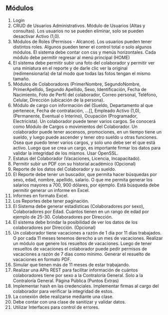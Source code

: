 ## Módulos
1. Login
2. CRUD de Usuarios Administrativos. Módulo de Usuarios (Altas y 
consultas). Los usuarios no se pueden eliminar, solo se pueden 
desactivar Activo (1,0). 
3. Módulos de Roles (Permisos - Alcance). Los usuarios pueden tener 
distintos roles. Algunos pueden tener el control total o solo algunos 
módulos.  El sistema debe contar con css y menús horizontales. Cada 
módulo debe permitir regresar al menú principal (HOME)
4. El sistema debe permitir subir una foto del colaborador y permitir 
ver una miniatura en el reporte y de darle clic ver la original 
(redimensionarla) de tal modo que todas las fotos tengan el mismo 
tamaño.
5. Módulos de Colaboradores (PrimerNombre, SegundoNombre, 
PrimerApellido, Segundo Apellido, Sexo,  Identificación, Fecha de 
Nacimiento, Foto de Perfil del colaborador, Correo personal, Teléfono, 
Celular, Dirección (ubicación de la persona).  
6. Módulo de cargo con información del  (Sueldo, Departamento al que 
pertenece, Fecha de contratación, …[], Empleado Activo 
(1,0),(Permanente, Eventual o Interino), Ocupación (Programador, 
Electricista). Un colaborador puede tener varios cargos. Se conocerá 
como Módulo de Cargos o movimientos del Colaborador. Un 
colaborador puede tener ascensos, promociones, en un tiempo tiene un 
sueldo, y luego puede ascender y tener otro sueldo u otras funciones. 
Osea que puedo tener varios cargos, y solo uno debe ser el que está 
activo. Luego que se crea un cargo, es importante firmar los datos para 
validar la integridad de los mismos. Usar OpenSSL. 
7. Estatus del Colaborador (Vacaciones, Licencia, Incapacitado). 
8. Permitir subir un PDF con su historial académico (Opcional) 
9. Reporte de los datos del Colaborador y su sueldo. 
10. El Reporte debe tener un buscador, que permita hacer búsquedas por 
sexo, edad, nombre, apellido, salario. O que me permita generar los 
salarios mayores a 700, 900 dólares, por ejemplo. Está búsqueda debe 
permitir generar un informe en Excel. 
11. Informes en formato Excel. 
12. Los Reportes debe tener paginación. 
13. El Sistema debe generar estadísticas (Colaboradores por sexo), 
Colaboradores por Edad. Cuántos tienen en un rango de edad por 
ejemplo de 25-30. Colaboradores por Dirección.
14. El sistema debe brindar la posibilidad de ver los datos de los 
colaboradores por Dirección. (Opcional) 
15. Un colaborador tiene vacaciones a razón de 1 día por 11 días 
trabajados. O por cada 11 meses tenemos derecho a un mes de 
vacaciones. Realizar un módulo que genere los resueltos de 
vacaciones. Luego de tener resueltos de vacaciones el colaborador 
puede pedir permisos de vacaciones a razón de 7 días como mínimo. 
Generar el resuelto de vacaciones en formato PDF. 
16. Simular que tienen más de 11 meses de estar trabajando. 
17. Realizar una APIs REST para facilitar información de cuántos 
colaboradores tiene por sexo a la Contraloría General. Solo a la 
Contraloría General. 
Página Pública (Puntos Extras) 
18. Implementar hash en las credenciales. Implementar firmas al cargo del 
colaborador para verificar la integridad de estos. 
19. La conexión debe realizarse mediante una clase. 
20. Debe contar con una clase de sanitizar y validar datos. 
21. Utilizar Interfaces para control de errores. 
